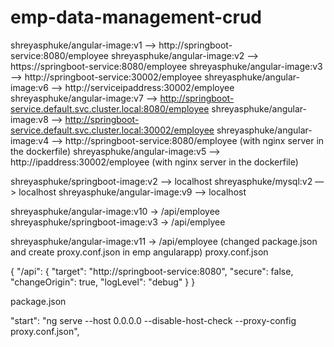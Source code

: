 # emp-data-management-crud

shreyasphuke/angular-image:v1 —> http://springboot-service:8080/employee
shreyasphuke/angular-image:v2 —> https://springboot-service:8080/employee
shreyasphuke/angular-image:v3 —> http://springboot-service:30002/employee
shreyasphuke/angular-image:v6 —> http://serviceipaddress:30002/employee
shreyasphuke/angular-image:v7 —> http://springboot-service.default.svc.cluster.local:8080/employee
shreyasphuke/angular-image:v8 —> http://springboot-service.default.svc.cluster.local:30002/employee
shreyasphuke/angular-image:v4 —> http://springboot-service:8080/employee (with nginx server in the dockerfile)
shreyasphuke/angular-image:v5 —> http://ipaddress:30002/employee (with nginx server in the dockerfile)


shreyasphuke/springboot-image:v2   —> localhost shreyasphuke/mysql:v2                       —> localhost
shreyasphuke/angular-image:v9       —> localhost


shreyasphuke/angular-image:v10 -> /api/employee
shreyasphuke/springboot-image:v3 -> /api/emplyee

shreyasphuke/angular-image:v11 -> /api/employee (changed package.json and create proxy.conf.json in emp angularapp)
proxy.conf.json

{
  "/api": {
    "target": "http://springboot-service:8080",
    "secure": false,
    "changeOrigin": true,
    "logLevel": "debug"
  }
}


package.json

"start": "ng serve --host 0.0.0.0 --disable-host-check --proxy-config proxy.conf.json",
